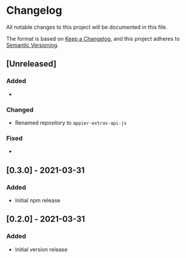 # Changelog

All notable changes to this project will be documented in this file.

The format is based on [Keep a Changelog](https://keepachangelog.com/en/1.0.0/),
and this project adheres to [Semantic Versioning](https://semver.org/spec/v2.0.0.html).

## [Unreleased]

### Added

*

### Changed

* Renamed repository to `appier-extras-api-js`

### Fixed

*

## [0.3.0] - 2021-03-31

### Added

* Initial npm release

## [0.2.0] - 2021-03-31

### Added

* Initial version release
